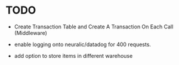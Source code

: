 
# TODO

- Create Transaction Table and Create A Transaction On Each Call (Middleware)

- enable logging onto neuralic/datadog for 400 requests.
- add option to store items in different warehouse